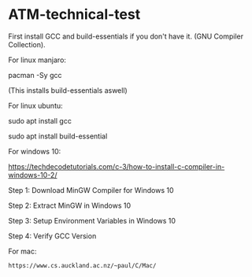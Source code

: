 # ATM-technical-test

First install GCC and build-essentials if you don't have it. (GNU Compiler Collection). 

For linux manjaro:

  pacman -Sy gcc 
  
  (This installs build-essentials aswell)
  

For linux ubuntu:

  sudo apt install gcc
  
  sudo apt install build-essential
  
  
For windows 10: 

  https://techdecodetutorials.com/c-3/how-to-install-c-compiler-in-windows-10-2/
  
  Step 1: Download MinGW Compiler for Windows 10
  
  Step 2: Extract MinGW in Windows 10
  
  Step 3: Setup Environment Variables in Windows 10
  
  Step 4: Verify GCC Version
  
  
  For mac:
  
    https://www.cs.auckland.ac.nz/~paul/C/Mac/
